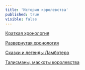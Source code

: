 ```yaml
---
title: 'История королевства'
published: true
visible: false
---
```


[Краткая хронология](http://lambopedia.ru/ru/svyashennoe-korolevstvo-lambotero/khronologiya-korolevstva/kratkaya-khronologiya)


[Развернутая хронология](http://lambopedia.ru/ru/svyashennoe-korolevstvo-lambotero/khronologiya-korolevstva/razvernutaya-khronologiya-korolevstva)

[Сказки и легенды Ламботеро](http://lambopedia.ru/svyashennoe-korolevstvo-lambotero/khronologiya-korolevstva/skazki-i-legendy-lambotero)

[Талисманы, маскоты королевства](http://lambopedia.ru/svyashennoe-korolevstvo-lambotero/khronologiya-korolevstva/talismany-maskoty-korolevstva)  